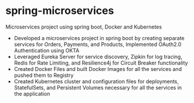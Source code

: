 # spring-microservices
Microservices project using spring boot, Docker and Kubernetes

* Developed a microservices project in spring boot by creating separate services for Orders, Payments, and Products, Implemented OAuth2.0 Authentication using OKTA
* Leveraged Eureka Server for service discovery, Zipkin for log tracing, Redis for Rate Limiting, and Resilience4j for Circuit Breaker functionality
* Created Docker Files and built Docker Images for all the services and pushed them to Registry
* Created Kubernetes cluster and configuration files for deployments, StatefulSets, and Persistent Volumes necessary for all the services in the application
